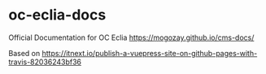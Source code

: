 # oc-eclia-docs
Official Documentation for OC Eclia
https://mogozay.github.io/cms-docs/


Based on https://itnext.io/publish-a-vuepress-site-on-github-pages-with-travis-82036243bf36
